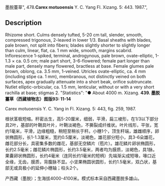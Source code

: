 墨脱薹草",
478.**Carex motuoensis** Y. C. Yang Fl. Xizang. 5: 443. 1987.",

## Description
Rhizome short. Culms densely tufted, 5-20 cm tall, slender, smooth, compressed trigonous, 2-leaved in lower 1/3. Basal sheaths with blades, pale brown, not split into fibers; blades slightly shorter to slightly longer than culm, linear, flat, ca. 1 mm wide, smooth, margins scabrid. Inflorescence 1-spiked, terminal, androgynous, pale brown, ovate-elliptic, 1-1.3 × ca. 0.5 cm; male part short, 3-6-flowered; female part longer than male part, densely many flowered, bractless at base. Female glumes pale brown, oblong, ca. 3.5 mm, 1-veined. Utricles ovate-elliptic, ca. 4 mm (including stipe ca. 1 mm), membranous, not distinctly veined on both surfaces, apex gradually attenuate into a short beak, orifice subtruncate. Nutlet elliptic-orbicular, ca. 1.5 mm, lenticular, without or with a very short rachilla at base; stigmas 2.
  "Statistics": "● About 4000 m. Xizang.
**439. 墨脱薹草（西藏植物志）图版93: 11-14**

Carex motuoensis Y. C. Yang in Fl. Xizang. 5: 443, fig. 259, 1987.

根状茎极短缩。秆密丛生，高5-20厘米，细弱，平滑，扁三棱形，在1/3以下部分具2叶，基部的叶鞘具叶片，叶鞘淡褐色，不撕裂成纤维状。叶片线形，平张，宽约1毫米，平滑，边缘粗糙，稍短至稍长于秆。小穗1个，顶生秆端，雄雌顺序，卵状椭圆形，长1-1.3厘米，宽约0.5厘米，淡褐色，雄花部分短小，具3-6朵雄花，雌花部分长，具密集多数的雌花，基部无空鳞片（苞片）。雄花鳞片卵状椭圆形，长约2.5毫米；雌花鳞片椭圆形，长约3.5毫米，两者均为膜质，淡褐色，具1脉。果囊卵状椭圆形，长约4毫米（连同长约1毫米的短柄）先端渐尖成短喙，喙口近全缘，无齿，膜质，背腹脉不显。小坚果椭圆状圆形，长约1.5毫米，双凸状，基部无或具极小的延伸小穗轴；柱头2个。

产西藏（墨脱）；生海拔4000-4100米。模式标本采自西藏墨脱多雄山。
